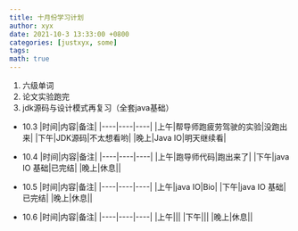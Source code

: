 ```yaml
---
title: 十月份学习计划
author: xyx
date: 2021-10-3 13:33:00 +0800
categories: [justxyx, some]
tags:
math: true
---
```


1. 六级单词
2. 论文实验跑完
3. jdk源码与设计模式再复习（全套java基础）

- 10.3
|时间|内容|备注|
|----|----|----|
|上午|帮导师跑疲劳驾驶的实验|没跑出来|
|下午|JDK源码|不太想看哟|
|晚上|Java IO|明天继续看|

- 10.4
|时间|内容|备注|
|----|----|----|
|上午|跑导师代码|跑出来了|
|下午|java IO 基础|已完结|
|晚上|休息||

- 10.5
|时间|内容|备注|
|----|----|----|
|上午|java IO|Bio|
|下午|java IO 基础|已完结|
|晚上|休息||

- 10.6
|时间|内容|备注|
|----|----|----|
|上午|||
|下午|||
|晚上|休息||